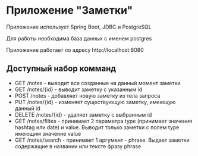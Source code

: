 # Приложение "Заметки"
Приложение использует Spring Boot, JDBC и PostgreSQL


Для работы необходима база данных с именем postgres


Приложение работает по адресу http://localhost:8080

## Доступный набор комманд

- GET /notes - выводит все созданные на данный момент заметки
- GET /notes/{id} - выводит заметку с указанным id
- POST /notes - добавляет новую заметку из тела запроса
- PUT /notes/{id} - изменяет существующую заметку, имеющую данный id
- DELETE /notes/{id} - удаляет заметку с выбранным id
- GET /notes/filtes - принимает 2 параметра type (принимает значения hashtag или date) и value. Выводит только заметки с полем type имеющим значение value
- GET /notes/search - принимает 1 аргумент - phrase. Выдает заметки содержащие в названии или тексте фразу phrase

